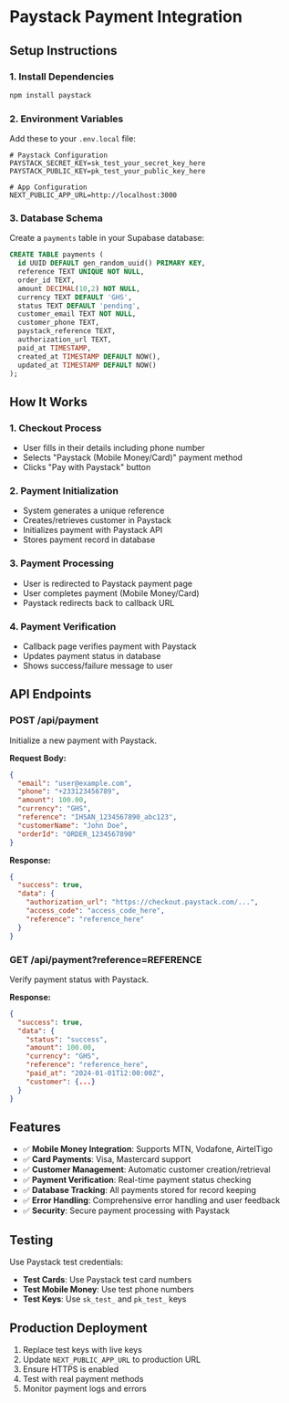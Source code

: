 # Paystack Payment Integration

## Setup Instructions

### 1. Install Dependencies
```bash
npm install paystack
```

### 2. Environment Variables
Add these to your `.env.local` file:

```env
# Paystack Configuration
PAYSTACK_SECRET_KEY=sk_test_your_secret_key_here
PAYSTACK_PUBLIC_KEY=pk_test_your_public_key_here

# App Configuration
NEXT_PUBLIC_APP_URL=http://localhost:3000
```

### 3. Database Schema
Create a `payments` table in your Supabase database:

```sql
CREATE TABLE payments (
  id UUID DEFAULT gen_random_uuid() PRIMARY KEY,
  reference TEXT UNIQUE NOT NULL,
  order_id TEXT,
  amount DECIMAL(10,2) NOT NULL,
  currency TEXT DEFAULT 'GHS',
  status TEXT DEFAULT 'pending',
  customer_email TEXT NOT NULL,
  customer_phone TEXT,
  paystack_reference TEXT,
  authorization_url TEXT,
  paid_at TIMESTAMP,
  created_at TIMESTAMP DEFAULT NOW(),
  updated_at TIMESTAMP DEFAULT NOW()
);
```

## How It Works

### 1. Checkout Process
- User fills in their details including phone number
- Selects "Paystack (Mobile Money/Card)" payment method
- Clicks "Pay with Paystack" button

### 2. Payment Initialization
- System generates a unique reference
- Creates/retrieves customer in Paystack
- Initializes payment with Paystack API
- Stores payment record in database

### 3. Payment Processing
- User is redirected to Paystack payment page
- User completes payment (Mobile Money/Card)
- Paystack redirects back to callback URL

### 4. Payment Verification
- Callback page verifies payment with Paystack
- Updates payment status in database
- Shows success/failure message to user

## API Endpoints

### POST /api/payment
Initialize a new payment with Paystack.

**Request Body:**
```json
{
  "email": "user@example.com",
  "phone": "+233123456789",
  "amount": 100.00,
  "currency": "GHS",
  "reference": "IHSAN_1234567890_abc123",
  "customerName": "John Doe",
  "orderId": "ORDER_1234567890"
}
```

**Response:**
```json
{
  "success": true,
  "data": {
    "authorization_url": "https://checkout.paystack.com/...",
    "access_code": "access_code_here",
    "reference": "reference_here"
  }
}
```

### GET /api/payment?reference=REFERENCE
Verify payment status with Paystack.

**Response:**
```json
{
  "success": true,
  "data": {
    "status": "success",
    "amount": 100.00,
    "currency": "GHS",
    "reference": "reference_here",
    "paid_at": "2024-01-01T12:00:00Z",
    "customer": {...}
  }
}
```

## Features

- ✅ **Mobile Money Integration**: Supports MTN, Vodafone, AirtelTigo
- ✅ **Card Payments**: Visa, Mastercard support
- ✅ **Customer Management**: Automatic customer creation/retrieval
- ✅ **Payment Verification**: Real-time payment status checking
- ✅ **Database Tracking**: All payments stored for record keeping
- ✅ **Error Handling**: Comprehensive error handling and user feedback
- ✅ **Security**: Secure payment processing with Paystack

## Testing

Use Paystack test credentials:
- **Test Cards**: Use Paystack test card numbers
- **Test Mobile Money**: Use test phone numbers
- **Test Keys**: Use `sk_test_` and `pk_test_` keys

## Production Deployment

1. Replace test keys with live keys
2. Update `NEXT_PUBLIC_APP_URL` to production URL
3. Ensure HTTPS is enabled
4. Test with real payment methods
5. Monitor payment logs and errors

